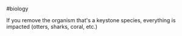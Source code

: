 #biology 

If you remove the organism that's a keystone species, everything is impacted (otters, sharks, coral, etc.)
